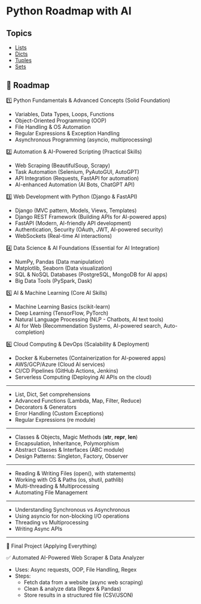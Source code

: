 # Python Roadmap with AI

## Topics

- [Lists](./Lists/Lists.md)
- [Dicts](./Dicts/Dicts.md)
- [Tuples](./Tuples/Tuples.md)
- [Sets](./Sets/Sets.md)

## 🚀 Roadmap

1️⃣ Python Fundamentals & Advanced Concepts (Solid Foundation)

- Variables, Data Types, Loops, Functions
- Object-Oriented Programming (OOP)
- File Handling & OS Automation
- Regular Expressions & Exception Handling
- Asynchronous Programming (asyncio, multiprocessing)

2️⃣ Automation & AI-Powered Scripting (Practical Skills)

- Web Scraping (BeautifulSoup, Scrapy)
- Task Automation (Selenium, PyAutoGUI, AutoGPT)
- API Integration (Requests, FastAPI for automation)
- AI-enhanced Automation (AI Bots, ChatGPT API)

3️⃣ Web Development with Python (Django & FastAPI)

- Django (MVC pattern, Models, Views, Templates)
- Django REST Framework (Building APIs for AI-powered apps)
- FastAPI (Modern, AI-friendly API development)
- Authentication, Security (OAuth, JWT, AI-powered security)
- WebSockets (Real-time AI interactions)

4️⃣ Data Science & AI Foundations (Essential for AI Integration)

- NumPy, Pandas (Data manipulation)
- Matplotlib, Seaborn (Data visualization)
- SQL & NoSQL Databases (PostgreSQL, MongoDB for AI apps)
- Big Data Tools (PySpark, Dask)

5️⃣ AI & Machine Learning (Core AI Skills)

- Machine Learning Basics (scikit-learn)
- Deep Learning (TensorFlow, PyTorch)
- Natural Language Processing (NLP - Chatbots, AI text tools)
- AI for Web (Recommendation Systems, AI-powered search, Auto-completion)

6️⃣ Cloud Computing & DevOps (Scalability & Deployment)

- Docker & Kubernetes (Containerization for AI-powered apps)
- AWS/GCP/Azure (Cloud AI services)
- CI/CD Pipelines (GitHub Actions, Jenkins)
- Serverless Computing (Deploying AI APIs on the cloud)

---

- List, Dict, Set comprehensions
- Advanced Functions (Lambda, Map, Filter, Reduce)
- Decorators & Generators
- Error Handling (Custom Exceptions)
- Regular Expressions (re module)

---

- Classes & Objects, Magic Methods (**str**, **repr**, **len**)
- Encapsulation, Inheritance, Polymorphism
- Abstract Classes & Interfaces (ABC module)
- Design Patterns: Singleton, Factory, Observer

---

- Reading & Writing Files (open(), with statements)
- Working with OS & Paths (os, shutil, pathlib)
- Multi-threading & Multiprocessing
- Automating File Management

---

- Understanding Synchronous vs Asynchronous
- Using asyncio for non-blocking I/O operations
- Threading vs Multiprocessing
- Writing Async APIs

---

🎯 Final Project (Applying Everything)

✅ Automated AI-Powered Web Scraper & Data Analyzer

- Uses: Async requests, OOP, File Handling, Regex
- Steps:
  - Fetch data from a website (async web scraping)
  - Clean & analyze data (Regex & Pandas)
  - Store results in a structured file (CSV/JSON)
